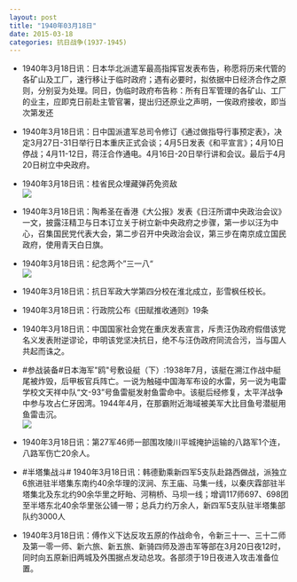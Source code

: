 ```yaml
---
layout: post
title: "1940年03月18日"
date: 2015-03-18
categories: 抗日战争(1937-1945)
---
```


<meta name="referrer" content="no-referrer" />

- 1940年3月18日讯：日本华北派遣军最高指挥官发表布告，称愿将历来代管的各矿山及工厂，速行移让于临时政府；遇有必要时，拟依据中日经济合作之原则，分别妥为处理。同日，伪临时政府布告称：所有日军管理的各矿山、工厂的业主，应即克日前赴主管官署，提出归还原业之声明，一俟政府接收，即当次第发还 

- 1940年3月18日讯：日中国派遣军总司令修订《通过做指导行事预定表》，决定3月27日-31日举行日本重庆正式会谈；4月5日发表《和平宣言》；4月10日停战；4月11-12日，蒋汪合作通电。4月16日-20日举行讲和会议。最后于4月20日树立中央政府。 

- 1940年3月18日讯：桂省民众埋藏弹药免资敌 <br/><img src="https://ww2.sinaimg.cn/large/aca367d8jw1eqa6l9ho6gj207h064t9a.jpg" />

- 1940年3月18日讯：陶希圣在香港《大公报》发表《日汪所谓中央政治会议》一文，披露汪精卫与日本订立关于树立新中央政府之步骤，第一步以汪为中心，召集国民党代表大会，第二步召开中央政治会议，第三步在南京成立国民政府，使用青天白日旗。 

- 1940年3月18日讯：纪念两个”三一八“ <br/><img src="https://ww1.sinaimg.cn/large/aca367d8jw1eqa4w7etfaj211g0ha4bb.jpg" />

- 1940年3月18日讯：抗日军政大学第四分校在淮北成立，彭雪枫任校长。 

- 1940年3月18日讯：行政院公布《田赋推收通则》19条 

- 1940年3月18日讯：中国国家社会党在重庆发表宣言，斥责汪伪政府假借该党名义发表附逆谬论，申明该党坚决抗日，绝不与汪伪政府同流合污，当与国人共起而诛之。 

- #参战装备#日本海军"鸥"号敷设艇（下）:1938年7月，该艇在溯江作战中艇尾被炸毁，后甲板官兵阵亡。一说为触碰中国海军布设的水雷，另一说为电雷学校文天祥中队“文-93”号鱼雷艇发射鱼雷命中。该艇后经修复，太平洋战争中参与攻占仁牙因湾。1944年4月，在那霸附近海域被美军大比目鱼号潜艇用鱼雷击沉。 <br/><img src="https://ww3.sinaimg.cn/large/aca367d8jw1eq9niwcnqaj20hs0zc10g.jpg" />

- 1940年3月18日讯：第27军46师一部围攻陵川平城掩护运输的八路军1个连，八路军伤亡20余人。 

- #半塔集战斗# 1940年3月18日讯：韩德勤乘新四军5支队赴路西做战，派独立6旅进驻半塔集东南约40余华理的汊涧、东王庙、马集一线，以秦庆霖部驻半塔集北及东北约90余华里之盱眙、河稍桥、马坝一线；增调117师697、698团至半塔东北40余华里张公铺一带；总兵力约万余人，新四军5支队驻半塔集部队约3000人 

- 1940年3月18日讯：傅作义下达反攻五原的作战命令，令新三十一、三十二师及第一零一师、新六旅、新五旅、新骑四师及游击军等部在3月20日夜12时，同时向五原新旧两城及外围据点发动总攻。各部须于19日夜进入攻击准备位置。 

